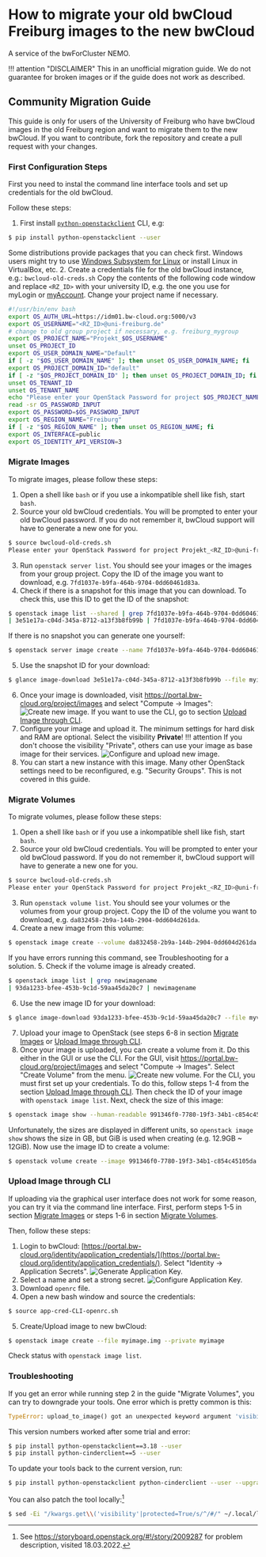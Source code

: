 # How to migrate your old bwCloud Freiburg images to the new bwCloud

A service of the bwForCluster NEMO.

!!! attention "DISCLAIMER"
    This in an unofficial migration guide.
    We do not guarantee for broken images or if the guide does not work as described.

## Community Migration Guide

This guide is only for users of the University of Freiburg who have bwCloud images in the old Freiburg region and want to migrate them to the new bwCloud.
If you want to contribute, fork the repository and create a pull request with your changes.

### First Configuration Steps

First you need to instal the command line interface tools and set up credentials for the old bwCloud.

Follow these steps:

1. First install [`python-openstackclient`](https://pypi.org/project/python-openstackclient/) CLI, e.g:
```bash
$ pip install python-openstackclient --user
```
Some distributions provide packages that you can check first.
Windows users might try to use [Windows Subsystem for Linux](https://docs.microsoft.com/en-us/windows/wsl/install) or install Linux in VirtualBox, etc.
2. Create a credentials file for the old bwCloud instance, e.g.: `bwcloud-old-creds.sh`
Copy the contents of the following code window and replace `<RZ_ID>` with your university ID, e.g. the one you use for myLogin or [myAccount](https://myaccount.uni-freiburg.de).
Change your project name if necessary.
```bash
#!/usr/bin/env bash
export OS_AUTH_URL=https://idm01.bw-cloud.org:5000/v3
export OS_USERNAME="<RZ_ID>@uni-freiburg.de"
# change to old group project if necessary, e.g. freiburg_mygroup
export OS_PROJECT_NAME="Projekt_$OS_USERNAME"
unset OS_PROJECT_ID
export OS_USER_DOMAIN_NAME="Default"
if [ -z "$OS_USER_DOMAIN_NAME" ]; then unset OS_USER_DOMAIN_NAME; fi
export OS_PROJECT_DOMAIN_ID="default"
if [ -z "$OS_PROJECT_DOMAIN_ID" ]; then unset OS_PROJECT_DOMAIN_ID; fi
unset OS_TENANT_ID
unset OS_TENANT_NAME
echo "Please enter your OpenStack Password for project $OS_PROJECT_NAME as user $OS_USERNAME: "
read -sr OS_PASSWORD_INPUT
export OS_PASSWORD=$OS_PASSWORD_INPUT
export OS_REGION_NAME="Freiburg"
if [ -z "$OS_REGION_NAME" ]; then unset OS_REGION_NAME; fi
export OS_INTERFACE=public
export OS_IDENTITY_API_VERSION=3
```

### Migrate Images

To migrate images, please follow these steps:

1. Open a shell like `bash` or if you use a inkompatible shell like fish, start `bash`.
2. Source your old bwCloud credentials.
You will be prompted to enter your old bwCloud password.
If you do not remember it, bwCloud support will have to generate a new one for you.
```bash
$ source bwcloud-old-creds.sh
Please enter your OpenStack Password for project Projekt_<RZ_ID>@uni-freiburg.de as user <RZ_ID>@uni-freiburg.de: 
```
3. Run `openstack server list`.
You should see your images or the images from your group project.
Copy the ID of the image you want to download, e.g. `7fd1037e-b9fa-464b-9704-0dd60461d83a`.
4. Check if there is a snapshot for this image that you can download.
To check this, use this ID to get the ID of the snapshot:
```bash
$ openstack image list --shared | grep 7fd1037e-b9fa-464b-9704-0dd60461d83a
| 3e51e17a-c04d-345a-8712-a13f3b8fb99b | 7fd1037e-b9fa-464b-9704-0dd60461d83a-snapshot-2022-03-11-19-40-06 | active |
```
If there is no snapshot you can generate one yourself:
```bash
$ openstack server image create --name 7fd1037e-b9fa-464b-9704-0dd60461d83a-snapshot-$(date -I) 7fd1037e-b9fa-464b-9704-0dd60461d83a
```
5. Use the snapshot ID for your download:
```bash
$ glance image-download 3e51e17a-c04d-345a-8712-a13f3b8fb99b --file myimage.img --progress
```
6. Once your image is downloaded, visit https://portal.bw-cloud.org/project/images and select "Compute -> Images":
![Create new image.](img/image-upload.png)
If you want to use the CLI, go to section [Upload Image through CLI](#upload-image-through-cli).
7. Configure your image and upload it.
The minimum settings for hard disk and RAM are optional.
Select the visibility **Private**!
!!! attention
    If you don't choose the visibility "Private", others can use your image as base image for their services.
![Configure and upload new image.](img/image-config.png)
8. You can start a new instance with this image.
Many other OpenStack settings need to be reconfigured, e.g. "Security Groups".
This is not covered in this guide.

### Migrate Volumes

To migrate volumes, please follow these steps:

1. Open a shell like `bash` or if you use a inkompatible shell like fish, start `bash`.
2. Source your old bwCloud credentials.
You will be prompted to enter your old bwCloud password.
If you do not remember it, bwCloud support will have to generate a new one for you.
```bash
$ source bwcloud-old-creds.sh
Please enter your OpenStack Password for project Projekt_<RZ_ID>@uni-freiburg.de as user <RZ_ID>@uni-freiburg.de: 
```
3. Run `openstack volume list`.
You should see your volumes or the volumes from your group project.
Copy the ID of the volume you want to download, e.g. `da832458-2b9a-144b-2904-0dd604d261da`.
4. Create a new image from this volume:
```bash
$ openstack image create --volume da832458-2b9a-144b-2904-0dd604d261da --force newimagename
```
If you have errors running this command, see Troubleshooting for a solution.
5. Check if the volume image is already created.
```bash
$ openstack image list | grep newimagename
| 93da1233-bfee-453b-9c1d-59aa45da20c7 | newimagename                                                      | active |
```
6. Use the new image ID for your download:
```bash
$ glance image-download 93da1233-bfee-453b-9c1d-59aa45da20c7 --file myvolume.img --progress
```
7. Upload your image to OpenStack (see steps 6-8 in section [Migrate Images](#migrate-images) or [Upload Image through CLI](#upload-image-through-cli).
8. Once your image is uploaded, you can create a volume from it.
Do this either in the GUI or use the CLI.
For the GUI, visit https://portal.bw-cloud.org/project/images and select "Compute -> Images".
Select "Create Volume" from the menu.
![Create new volume.](img/volume-create.png)
For the CLI, you must first set up your credentials.
To do this, follow steps 1-4 from the section [Upload Image through CLI](#upload-image-through-cli).
Then check the ID of your image with `openstack image list`.
Next, check the size of this image:
```bash
$ openstack image show --human-readable 991346f0-7780-19f3-34b1-c854c45105da
```
Unfortunately, the sizes are displayed in different units, so `openstack image show` shows the size in GB, but GiB is used when creating (e.g. 12.9GB ~ 12GiB).
Now use the image ID to create a volume:
```bash
$ openstack volume create --image 991346f0-7780-19f3-34b1-c854c45105da --size 12 myvolume # change size
```

### Upload Image through CLI

If uploading via the graphical user interface does not work for some reason, you can try it via the command line interface.
First, perform steps 1-5 in section [Migrate Images](#migrate-images) or steps 1-6 in section [Migrate Volumes](#migrate-volumes).

Then, follow these steps:

1. Login to bwCloud: [https://portal.bw-cloud.org/identity/application_credentials/](https://portal.bw-cloud.org/identity/application_credentials/).
Select "Identity -> Application Secrets".
![Generate Application Key.](img/api-key.png)
2. Select a name and set a strong secret.
![Configure Application Key.](img/api-key-conf.png)
3. Download `openrc` file.
4. Open a new bash window and source the credentials:
```bash
$ source app-cred-CLI-openrc.sh
```
5. Create/Upload image to new bwCloud:
```bash
$ openstack image create --file myimage.img --private myimage
```
Check status with `openstack image list`.

### Troubleshooting

If you get an error while running step 2 in the guide "Migrate Volumes", you can try to downgrade your tools.
One error which is pretty common is this:
```python
TypeError: upload_to_image() got an unexpected keyword argument 'visibility'
```

This version numbers worked after some trial and error:
```bash
$ pip install python-openstackclient==3.18 --user
$ pip install python-cinderclient==5 --user
```

To update your tools back to the current version, run:
```bash
$ pip install python-openstackclient python-cinderclient --user --upgrade
```

You can also patch the tool locally:[^1]
```bash
$ sed -Ei "/kwargs.get\\('visibility'|protected=True/s/^/#/" ~/.local/lib/python*/site-packages/openstackclient/image/v2/image.py
```

[^1]: See https://storyboard.openstack.org/#!/story/2009287 for problem description, visited 18.03.2022.